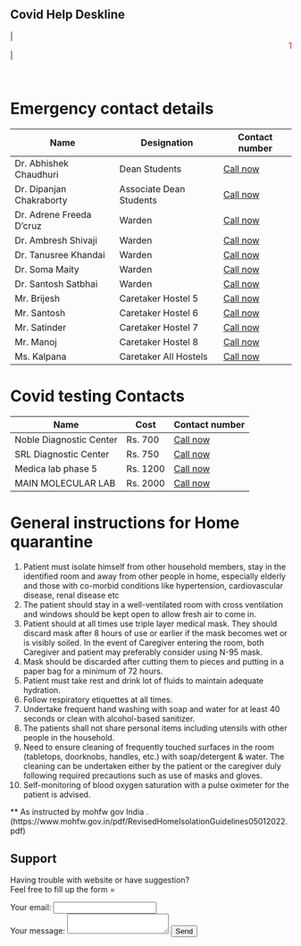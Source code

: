 ## Covid Help Deskline

| <MARQUEE style="color :red" SCROLLAMOUNT="10" ONMOUSEOVER="this.setAttribute('SCROLLAMOUNT', 0); this.stop()" ONMOUSEOUT="this.setAttribute('SCROLLAMOUNT', 5); this.start()" BEHAVIOR="scroll" DIRECTION="left" >Those who are having symptoms or had been in close contacts with any covid positive are requested to get their test done.</MARQUEE> | 


<strong style="color :red; "></strong> <br>

# Emergency contact details

|  Name                      | Designation             |   Contact number                          |
| --------------             | -------------           |   ---------                               |
| Dr. Abhishek Chaudhuri     | Dean Students           | <a href = "tel:9872125912"> Call now </a> |
| Dr. Dipanjan Chakraborty   | Associate Dean Students | <a href = "tel:8427570607"> Call now </a> | 
| Dr. Adrene Freeda D’cruz   | Warden                  | <a href = "tel:8968597358"> Call now </a> |
| Dr. Ambresh Shivaji        | Warden                  | <a href = "tel:8264379667"> Call now </a> |
| Dr. Tanusree Khandai       | Warden                  | <a href = "tel:9090026706"> Call now </a> |
| Dr. Soma Maity             | Warden                  | <a href = "tel:7602047752"> Call now </a> |
| Dr. Santosh Satbhai        | Warden                  | <a href = "tel:7347342835"> Call now </a> |
| Mr. Brijesh                | Caretaker Hostel 5      | <a href = "tel:9779876456"> Call now </a> |
| Mr. Santosh                | Caretaker Hostel 6      | <a href = "tel:9888152230"> Call now </a> |
| Mr. Satinder               | Caretaker Hostel 7      | <a href = "tel:9417237476"> Call now </a> |
| Mr. Manoj                  | Caretaker Hostel 8      | <a href = "tel:9872582757"> Call now </a> |
| Ms. Kalpana                | Caretaker All Hostels   | <a href = "tel:9814408329"> Call now </a> |

# Covid testing Contacts

|  Name                      | Cost                    |   Contact number                           |
| --------------             | -------------           |   ---------                                |
| Noble Diagnostic Center    | Rs. 700                 | <a href = "tel:8283023429"> Call now </a>  |
| SRL Diagnostic Center      | Rs. 750                 | <a href = "tel:01724061122"> Call now </a> |
| Medica lab phase 5         | Rs. 1200                | <a href = "tel:9780933181"> Call now </a>  |
| MAIN MOLECULAR LAB         | Rs. 2000                | <a href = "tel:8708669674"> Call now </a>  |



# General instructions for Home quarantine
<ol>
  <li> Patient must isolate himself from other household members, stay in the identified room
and away from other people in home, especially elderly and those with co-morbid
conditions like hypertension, cardiovascular disease, renal disease etc </li>
  <li> The patient should stay in a well-ventilated room with cross ventilation and windows
should be kept open to allow fresh air to come in. </li>
  <li> Patient should at all times use triple layer medical mask. They should discard mask after 8
hours of use or earlier if the mask becomes wet or is visibly soiled. In the event of Caregiver
entering the room, both Caregiver and patient may preferably consider using N-95 mask.
 </li>
  <li> Mask should be discarded after cutting them to pieces and putting in a paper bag for a
minimum of 72 hours.
 </li>
  <li> Patient must take rest and drink lot of fluids to maintain adequate hydration.
 </li>
  <li> Follow respiratory etiquettes at all times.
 </li>
  <li> Undertake frequent hand washing with soap and water for at least 40 seconds or clean
with alcohol-based sanitizer. </li>
  <li> The patients shall not share personal items including utensils with other people in the
household. 
 </li>
  <li> Need to ensure cleaning of frequently touched surfaces in the room (tabletops, doorknobs,
handles, etc.) with soap/detergent & water. The cleaning can be undertaken either by the
patient or the caregiver duly following required precautions such as use of masks and
gloves.  </li>
  <li> Self-monitoring of blood oxygen saturation with a pulse oximeter for the patient is advised.
 </li>
</ol>
** As instructed by mohfw gov India . (https://www.mohfw.gov.in/pdf/RevisedHomeIsolationGuidelines05012022.pdf)
  
## Support

Having trouble with website or have suggestion? 
  <br>
Feel free to fill up the form = 
<br>
<!-- modify this form HTML and place wherever you want your form -->
<form
  action="https://formspree.io/f/mrgjbqdg"
  method="POST"
>
  <label>
    Your email:
    <input type="email" name="_replyto">
  </label>
  <br>
  <label>
    Your message:
    <textarea name="message"></textarea>
  </label>
  <!-- your other form fields go here -->
  <button type="submit">Send</button>
</form>


